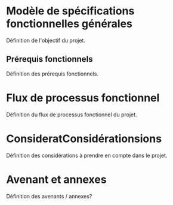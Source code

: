 # Modèle de spécifications fonctionnelles générales

Définition de l'objectif du projet.

## Prérequis fonctionnels

Définition des prérequis fonctionnels.

# Flux de processus fonctionnel

Définition du flux de processus fonctionnel du projet.

# ConsideratConsidérationsions

Définition des considérations à prendre en compte dans le projet.

# Avenant et annexes

Définition des avenants / annexes?